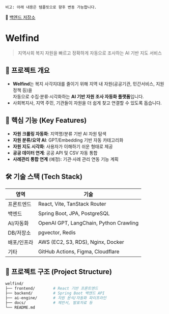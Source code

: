 ```
비고: 아래 내용은 템플릿으로 향후 변동 가능합니다.
```
🔗 [백엔드 저장소](https://github.com/youngwan2/be-wel-radar)

# Welfind

> 지역사회 복지 자원을 빠르고 정확하게 자동으로 조사하는 AI 기반 지도 서비스


## 📌 프로젝트 개요
- **Welfind**는 복지 사각지대를 줄이기 위해 지역 내 자원(공공기관, 민간서비스, 지원정책 등)을  
자동으로 수집·분류·시각화하는 **AI 기반 자원 조사 자동화 플랫폼**입니다.
- 사회복지사, 지역 주민, 기관들이 자원을 더 쉽게 찾고 연결할 수 있도록 돕습니다.


## 🚀 핵심 기능 (Key Features)

-  **자원 크롤링 자동화**: 지역명/분류 기반 AI 자원 탐색
-  **자원 분류/요약 AI**: GPT/Embedding 기반 자동 카테고리화
-  **자원 지도 시각화**: 사용자가 이해하기 쉬운 형태로 제공
-  **공공 데이터 연계**: 공공 API 및 CSV 자동 통합
-  **사례관리 통합 연계** (예정): 기관·사례 관리 연동 기능 계획


## 🛠 기술 스택 (Tech Stack)
| 영역        | 기술                              |
|-------------|-----------------------------------|
| 프론트엔드  | React, Vite, TanStack Router      |
| 백엔드      | Spring Boot, JPA, PostgreSQL      |
| AI/자동화   | OpenAI GPT, LangChain, Python Crawling |
| DB/저장소   | pgvector, Redis                   |
| 배포/인프라 | AWS (EC2, S3, RDS), Nginx, Docker |
| 기타        | GitHub Actions, Figma, Cloudflare |



## 📁 프로젝트 구조 (Project Structure)

```bash
welfind/
├── frontend/        # React 기반 프론트엔드
├── backend/         # Spring Boot 백엔드 API
├── ai-engine/       # 자원 분석/자동화 파이프라인
├── docs/            # 제안서, 발표자료 등
└── README.md
